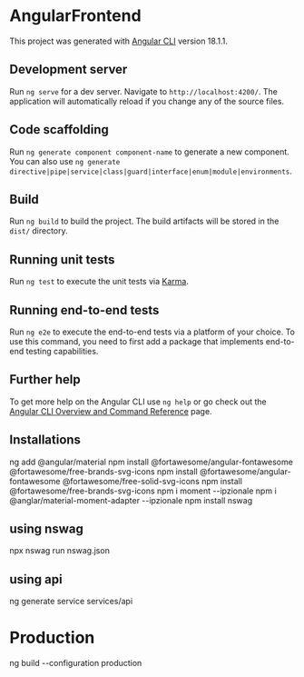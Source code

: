 # AngularFrontend

This project was generated with [Angular CLI](https://github.com/angular/angular-cli) version 18.1.1.

## Development server

Run `ng serve` for a dev server. Navigate to `http://localhost:4200/`. The application will automatically reload if you change any of the source files.

## Code scaffolding

Run `ng generate component component-name` to generate a new component. You can also use `ng generate directive|pipe|service|class|guard|interface|enum|module|environments`.

## Build

Run `ng build` to build the project. The build artifacts will be stored in the `dist/` directory.

## Running unit tests

Run `ng test` to execute the unit tests via [Karma](https://karma-runner.github.io).

## Running end-to-end tests

Run `ng e2e` to execute the end-to-end tests via a platform of your choice. To use this command, you need to first add a package that implements end-to-end testing capabilities.

## Further help

To get more help on the Angular CLI use `ng help` or go check out the [Angular CLI Overview and Command Reference](https://angular.dev/tools/cli) page.

## Installations
ng add @angular/material
npm install @fortawesome/angular-fontawesome @fortawesome/free-brands-svg-icons
npm install @fortawesome/angular-fontawesome @fortawesome/free-solid-svg-icons
npm install @fortawesome/free-brands-svg-icons
npm i moment --ipzionale
npm i @anglar/material-moment-adapter --ipzionale
npm install nswag

## using nswag
 npx nswag run nswag.json

## using api
ng generate service services/api


# Production
ng build --configuration production 




